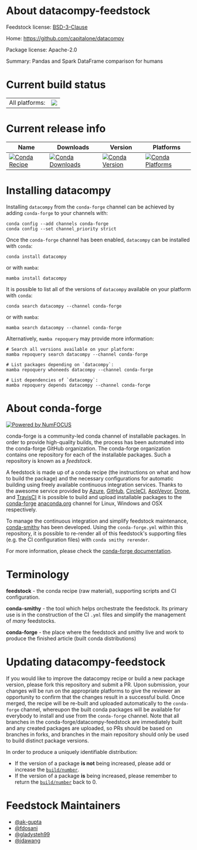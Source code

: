 About datacompy-feedstock
=========================

Feedstock license: [BSD-3-Clause](https://github.com/conda-forge/datacompy-feedstock/blob/main/LICENSE.txt)

Home: https://github.com/capitalone/datacompy

Package license: Apache-2.0

Summary: Pandas and Spark DataFrame comparison for humans

Current build status
====================


<table><tr><td>All platforms:</td>
    <td>
      <a href="https://dev.azure.com/conda-forge/feedstock-builds/_build/latest?definitionId=7315&branchName=main">
        <img src="https://dev.azure.com/conda-forge/feedstock-builds/_apis/build/status/datacompy-feedstock?branchName=main">
      </a>
    </td>
  </tr>
</table>

Current release info
====================

| Name | Downloads | Version | Platforms |
| --- | --- | --- | --- |
| [![Conda Recipe](https://img.shields.io/badge/recipe-datacompy-green.svg)](https://anaconda.org/conda-forge/datacompy) | [![Conda Downloads](https://img.shields.io/conda/dn/conda-forge/datacompy.svg)](https://anaconda.org/conda-forge/datacompy) | [![Conda Version](https://img.shields.io/conda/vn/conda-forge/datacompy.svg)](https://anaconda.org/conda-forge/datacompy) | [![Conda Platforms](https://img.shields.io/conda/pn/conda-forge/datacompy.svg)](https://anaconda.org/conda-forge/datacompy) |

Installing datacompy
====================

Installing `datacompy` from the `conda-forge` channel can be achieved by adding `conda-forge` to your channels with:

```
conda config --add channels conda-forge
conda config --set channel_priority strict
```

Once the `conda-forge` channel has been enabled, `datacompy` can be installed with `conda`:

```
conda install datacompy
```

or with `mamba`:

```
mamba install datacompy
```

It is possible to list all of the versions of `datacompy` available on your platform with `conda`:

```
conda search datacompy --channel conda-forge
```

or with `mamba`:

```
mamba search datacompy --channel conda-forge
```

Alternatively, `mamba repoquery` may provide more information:

```
# Search all versions available on your platform:
mamba repoquery search datacompy --channel conda-forge

# List packages depending on `datacompy`:
mamba repoquery whoneeds datacompy --channel conda-forge

# List dependencies of `datacompy`:
mamba repoquery depends datacompy --channel conda-forge
```


About conda-forge
=================

[![Powered by
NumFOCUS](https://img.shields.io/badge/powered%20by-NumFOCUS-orange.svg?style=flat&colorA=E1523D&colorB=007D8A)](https://numfocus.org)

conda-forge is a community-led conda channel of installable packages.
In order to provide high-quality builds, the process has been automated into the
conda-forge GitHub organization. The conda-forge organization contains one repository
for each of the installable packages. Such a repository is known as a *feedstock*.

A feedstock is made up of a conda recipe (the instructions on what and how to build
the package) and the necessary configurations for automatic building using freely
available continuous integration services. Thanks to the awesome service provided by
[Azure](https://azure.microsoft.com/en-us/services/devops/), [GitHub](https://github.com/),
[CircleCI](https://circleci.com/), [AppVeyor](https://www.appveyor.com/),
[Drone](https://cloud.drone.io/welcome), and [TravisCI](https://travis-ci.com/)
it is possible to build and upload installable packages to the
[conda-forge](https://anaconda.org/conda-forge) [anaconda.org](https://anaconda.org/)
channel for Linux, Windows and OSX respectively.

To manage the continuous integration and simplify feedstock maintenance,
[conda-smithy](https://github.com/conda-forge/conda-smithy) has been developed.
Using the ``conda-forge.yml`` within this repository, it is possible to re-render all of
this feedstock's supporting files (e.g. the CI configuration files) with ``conda smithy rerender``.

For more information, please check the [conda-forge documentation](https://conda-forge.org/docs/).

Terminology
===========

**feedstock** - the conda recipe (raw material), supporting scripts and CI configuration.

**conda-smithy** - the tool which helps orchestrate the feedstock.
                   Its primary use is in the construction of the CI ``.yml`` files
                   and simplify the management of *many* feedstocks.

**conda-forge** - the place where the feedstock and smithy live and work to
                  produce the finished article (built conda distributions)


Updating datacompy-feedstock
============================

If you would like to improve the datacompy recipe or build a new
package version, please fork this repository and submit a PR. Upon submission,
your changes will be run on the appropriate platforms to give the reviewer an
opportunity to confirm that the changes result in a successful build. Once
merged, the recipe will be re-built and uploaded automatically to the
`conda-forge` channel, whereupon the built conda packages will be available for
everybody to install and use from the `conda-forge` channel.
Note that all branches in the conda-forge/datacompy-feedstock are
immediately built and any created packages are uploaded, so PRs should be based
on branches in forks, and branches in the main repository should only be used to
build distinct package versions.

In order to produce a uniquely identifiable distribution:
 * If the version of a package **is not** being increased, please add or increase
   the [``build/number``](https://docs.conda.io/projects/conda-build/en/latest/resources/define-metadata.html#build-number-and-string).
 * If the version of a package **is** being increased, please remember to return
   the [``build/number``](https://docs.conda.io/projects/conda-build/en/latest/resources/define-metadata.html#build-number-and-string)
   back to 0.

Feedstock Maintainers
=====================

* [@ak-gupta](https://github.com/ak-gupta/)
* [@fdosani](https://github.com/fdosani/)
* [@gladysteh99](https://github.com/gladysteh99/)
* [@jdawang](https://github.com/jdawang/)

